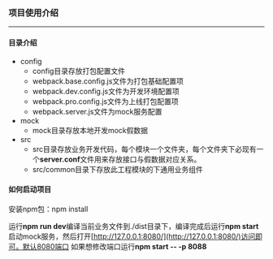 ### 项目使用介绍
----

#### 目录介绍

- config
    - config目录存放打包配置文件
    - webpack.base.config.js文件为打包基础配置项
    - webpack.dev.config.js文件为开发环境配置项
    - webpack.pro.config.js文件为上线打包配置项
    - webpack.server.js文件为mock服务配置
- mock
    - mock目录存放本地开发mock假数据
- src
    - src目录存放业务开发代码，每个模块一个文件夹，每个文件夹下必现有一个**server.conf**文件用来存放接口与假数据对应关系。
    - src/common目录下存放此工程模块的下通用业务组件

#### 如何启动项目

安装npm包：npm install

运行**npm run dev**编译当前业务文件到./dist目录下，编译完成后运行**npm start**启动mock服务，然后打开[http://127.0.0.1:8080/](http://127.0.0.1:8080/)访问即可。默认8080端口 如果想修改端口运行**npm start -- -p 8088**
